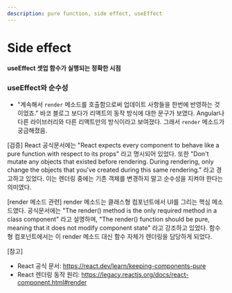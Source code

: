 ```yaml
---
description: pure function, side effect, useEffect
---
```


# Side effect

#### useEffect 셋업 함수가 실행되는 정확한 시점







### useEffect와 순수성

* "계속해서 `render` 메소드를 호출함으로써 업데이트 사항들을 한번에 반영하는 것이었죠." 바코 블로그 보다가 리액트의 동작 방식에 대한 문구가 보였다. Angular나 다른 라이브러리와 다른 리액트만의 방식이라고 보여졌다. 그래서 `render` 메소드가 궁금해졌음.

\[검증] React 공식문서에는 "React expects every component to behave like a pure function with respect to its props" 라고 명시되어 있었다. 또한 "Don't mutate any objects that existed before rendering. During rendering, only change the objects that you've created during this same rendering." 라고 경고하고 있었다. 이는 렌더링 중에는 기존 객체를 변경하지 말고 순수성을 지켜야 한다는 의미였다.

\[render 메소드 관련] render 메소드는 클래스형 컴포넌트에서 UI를 그리는 핵심 메소드였다. 공식문서에는 "The render() method is the only required method in a class component" 라고 설명하며, "The render() function should be pure, meaning that it does not modify component state" 라고 강조하고 있었다. 함수형 컴포넌트에서는 이 render 메소드 대신 함수 자체가 렌더링을 담당하게 되었다.

\[참고]

* React 공식 문서: https://react.dev/learn/keeping-components-pure
* React 렌더링 동작 원리: https://legacy.reactjs.org/docs/react-component.html#render
